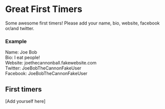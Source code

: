 # Great First Timers

Some awesome first timers! Please add your name, bio, website, facebook or/and twitter.

### Example

Name: Joe Bob  
Bio: I eat people!  
Website: joethecannonball.fakewebsite.com  
Twitter: JoeBobTheCannonFakeUser  
Facebook: JoeBobTheCannonFakeUser  

## First timers

[Add yourself here]

